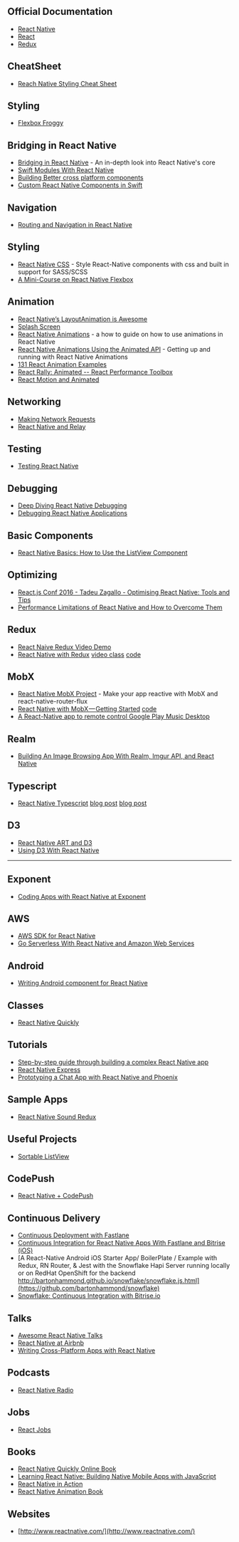 ## Official Documentation
- [React Native](http://facebook.github.io/react-native/docs/getting-started.html)
- [React](https://facebook.github.io/react/docs/hello-world.html)
- [Redux](http://redux.js.org/)

## CheatSheet
- [Reach Native Styling Cheat Sheet](https://github.com/vhpoet/react-native-styling-cheat-sheet)

## Styling
- [Flexbox Froggy](http://flexboxfroggy.com/)

## Bridging in React Native
- [Bridging in React Native](http://tadeuzagallo.com/blog/react-native-bridge/) - An in-depth look into React Native's core
- [Swift Modules With React Native](http://126kr.com/article/6c8p3x2zz2x)
- [Building Better cross platform components](https://medium.com/differential/better-cross-platform-react-native-components-cb8aadeba472#.6kyg7mduq)
- [Custom React Native Components in Swift](http://kevin-deleon.com/2015/05/custom-react-native-components-in-swift/)

## Navigation
- [Routing and Navigation in React Native](http://blog.paracode.com/2016/01/05/routing-and-navigation-in-react-native/)

## Styling 
- [React Native CSS](https://github.com/sabeurthabti/react-native-css) - Style React-Native components with css and built in support for SASS/SCSS
- [A Mini-Course on React Native Flexbox](https://medium.com/@yoniweisbrod/a-mini-course-on-react-native-flexbox-2832a1ccc6#.tnh22x2az)

## Animation
- [React Native’s LayoutAnimation is Awesome](https://medium.com/@Jpoliachik/react-native-s-layoutanimation-is-awesome-4a4d317afd3e#.mxb0zkyt1)
- [Splash Screen](https://android.jlelse.eu/change-splash-screen-in-react-native-android-app-d3f99ac1ebd1#.ba1ev3e2t)
- [React Native Animations](http://blog.huynh.io/2015/08/06/react-native-animations/) - a how to guide on how to use animations in React Native
- [React Native Animations Using the Animated API](https://medium.com/the-react-native-log/react-native-animations-using-the-animated-api-ebe8e0669fae#.5w48c84db) - Getting up and running with React Native Animations
- [131 React Animation Examples](https://react.rocks/tag/Animation)
- [React Rally: Animated -- React Performance Toolbox](https://speakerdeck.com/vjeux/react-rally-animated-react-performance-toolbox)
- [React Motion and Animated](https://medium.com/@chenglou/react-motion-and-animated-4b3edf671cba#.7wt2e6p3g)

## Networking
- [Making Network Requests](https://codecookbook.co/post/how-to-make-network-requests-in-react-native/)
- [React Native and Relay](https://www.youtube.com/watch?v=X6YbAKiLCLU)

## Testing
- [Testing React Native](https://www.youtube.com/watch?v=6aVDe2Y-co4)

## Debugging
- [Deep Diving React Native Debugging](https://medium.com/@shaheenghiassy/deep-diving-react-native-debugging-ea406ed3a691#.3hwbdbq75)
- [Debugging React Native Applications](https://medium.com/reactnativeacademy/debugging-react-native-applications-6bff3f28c375#.i31zsb6fi)

## Basic Components
- [React Native Basics: How to Use the ListView Component](https://medium.com/differential/react-native-basics-how-to-use-the-listview-component-a0ec44cf1fe8#.f08p3vvq4)

## Optimizing
- [React.js Conf 2016 - Tadeu Zagallo - Optimising React Native: Tools and Tips](https://www.youtube.com/watch?v=0MlT74erp60)
- [Performance Limitations of React Native and How to Overcome Them](https://speakerdeck.com/talkol/performance-limitations-of-react-native-and-how-to-overcome-them)

## Redux
- [React Naive Redux Video Demo](https://www.youtube.com/watch?v=Ola8U-SpL6U)
- [React Native with Redux](https://medium.com/@jonlebensold/getting-started-with-react-native-redux-2b01408c0053#.779ous60t) [video class](https://www.youtube.com/playlist?list=PLk083BmAphjtGWyZUuo1BiCS_ZAgps6j5) [code](https://github.com/jlebensold/peckish)

## MobX
- [React Native MobX Project]() - Make your app reactive with MobX and react-native-router-flux
- [React Native with MobX — Getting Started](https://medium.com/@dabit3/react-native-with-mobx-getting-started-ba7e18d8ff44#.h41ms9ob7) [code](https://github.com/dabit3/react-native-mobx-list-app)
- [A React-Native app to remote control Google Play Music Desktop](https://github.com/GPMDP/google-play-music-desktop-remote) 

## Realm 
- [Building An Image Browsing App With Realm, Imgur API, and React Native](https://medium.com/@dabit3/building-an-image-browsing-app-with-realm-io-imgur-api-and-react-native-331b00297906#.x3zs0v1rc)

## Typescript
- [React Native Typescript](https://github.com/mrpatiwi/ReactNativeTS) [blog post](https://medium.com/react-weekly/react-native-and-typescript-ad57b7413ead#.396p53ocl) [blog post](https://blog.lopezjuri.com/2015/12/30/react-native--typescript/)

## D3
- [React Native ART and D3](http://hswolff.com/blog/react-native-art-and-d3/)
- [Using D3 With React Native](http://blog.bigbinary.com/2016/02/04/using-d3-js-with-react-js.html)
  
----------------------------------------------------------------------------------------------------------------------------------

## Exponent
- [Coding Apps with React Native at Exponent](https://blog.getexponent.com/coding-apps-with-react-native-at-exponent-7a5922da27bf#.9376oqejw)

## AWS 
- [AWS SDK for React Native](https://github.com/awslabs/aws-sdk-react-native)
- [Go Serverless With React Native and Amazon Web Services](https://colinramsay.co.uk/2016/04/29/go-serverless.html)

## Android
- [Writing Android component for React Native](https://medium.com/@sejoker/writing-android-component-for-react-native-e34802bf3377#.79oicqcw0)

## Classes
- [React Native Quickly](http://node.university/p/react-native-quickly)

## Tutorials
- [Step-by-step guide through building a complex React Native app](https://github.com/buildreactnative/assemblies-tutorial/tree/final_app_ios)
- [React Native Express](http://www.reactnativeexpress.com/)
- [Prototyping a Chat App with React Native and Phoenix](https://shift.infinite.red/prototyping-a-chat-app-with-react-native-and-phoenix-5e65677a8217#.7yeh0cc6c)

## Sample Apps
- [React Native Sound Redux](https://github.com/fraserxu/soundredux-native)

## Useful Projects
- [Sortable ListView](https://github.com/deanmcpherson/react-native-sortable-listview)

## CodePush 
- [React Native + CodePush](http://blog.differential.com/react-native-codepush/)

## Continuous Delivery 
- [Continuous Deployment with Fastlane](https://amitkothari.com/Continuous-deployment-of-React-Native-app-using-Fastlane/)
- [Continuous Integration for React Native Apps With Fastlane and Bitrise (iOS)](http://blog.thebakery.io/continuous-integration-for-react-native-applications-with-fastlane-and-bitrise-ios-version/)
- [A React-Native Android iOS Starter App/ BoilerPlate / Example with Redux, RN Router, & Jest with the Snowflake Hapi Server running locally or on RedHat OpenShift for the backend http://bartonhammond.github.io/snowflake/snowflake.js.html](https://github.com/bartonhammond/snowflake)
- [Snowflake: Continuous Integration with Bitrise.io](https://www.youtube.com/watch?v=EYafslJvXz8&list=PLPDajyixAsuMKSDMel9x6pzmBuklZq4ci)

## Talks
- [Awesome React Native Talks](https://github.com/mightyCrow/awesome-react-native-talks)
- [React Native at Airbnb](https://www.youtube.com/watch?v=tUfgQtmG3R0&t=308s&index=15&list=PLC8kWkl8Hj0tj1GCeHm5ENKQpTIryoiKB)
- [Writing Cross-Platform Apps with React Native](https://www.infoq.com/articles/react-native-introduction)

## Podcasts
- [React Native Radio]()

## Jobs
- [React Jobs](https://www.react-jobs.com/location/New-York-NY-USA)

## Books
- [React Native Quickly Online Book](http://reactnativequickly.com/book/chap01.html#leanpub-auto-why-react-native-is-awesome)
- [Learning React Native: Building Native Mobile Apps with JavaScript](https://www.amazon.com/gp/product/1491929006/ref=as_li_qf_sp_asin_il_tl?ie=UTF8&camp=1789&creative=9325&creativeASIN=1491929006&linkCode=as2&tag=reacnati-20&linkId=VB4CZXEYO25NZNVM)
- [React Native in Action](https://www.manning.com/books/react-native-in-action?a_aid=reactnativecom&a_bid=6887c8c9)
- [React Native Animation Book](http://browniefed.com/react-native-animation-book/)

## Websites
- [http://www.reactnative.com/](http://www.reactnative.com/)

